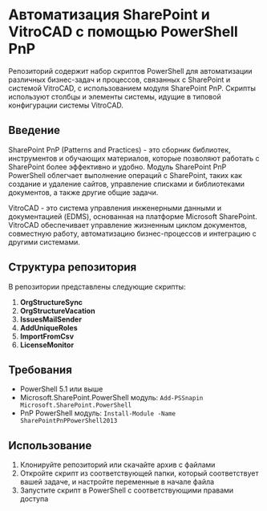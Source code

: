 # Автоматизация SharePoint и VitroCAD с помощью PowerShell PnP

Репозиторий содержит набор скриптов PowerShell для автоматизации различных бизнес-задач и процессов, связанных с SharePoint и системой VitroCAD, с использованием модуля SharePoint PnP. Скрипты используют столбцы и элементы системы, идущие в типовой конфигурации системы VitroCAD.

## Введение

SharePoint PnP (Patterns and Practices) - это сборник библиотек, инструментов и обучающих материалов, которые позволяют работать с SharePoint более эффективно и удобно. Модуль SharePoint PnP PowerShell облегчает выполнение операций с SharePoint, таких как создание и удаление сайтов, управление списками и библиотеками документов, а также другие общие задачи.

VitroCAD - это система управления инженерными данными и документацией (EDMS), основанная на платформе Microsoft SharePoint. VitroCAD обеспечивает управление жизненным циклом документов, совместную работу, автоматизацию бизнес-процессов и интеграцию с другими системами.

## Структура репозитория

В репозитории представлены следующие скрипты:

1. **OrgStructureSync**
2. **OrgStructureVacation**
3. **IssuesMailSender**
4. **AddUniqueRoles**
5. **ImportFromCsv**
6. **LicenseMonitor**

## Требования

- PowerShell 5.1 или выше
- Microsoft.SharePoint.PowerShell модуль: `Add-PSSnapin Microsoft.SharePoint.PowerShell`
- PnP PowerShell модуль: `Install-Module -Name SharePointPnPPowerShell2013`

## Использование

1. Клонируйте репозиторий или скачайте архив с файлами
2. Откройте скрипт из соответствующей папки, который соответствует вашей задаче, и настройте переменные в начале файла
3. Запустите скрипт в PowerShell с соответствующими правами доступа
